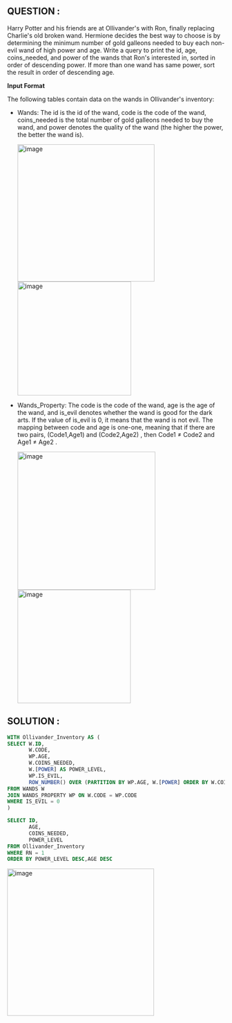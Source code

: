 ## QUESTION :
Harry Potter and his friends are at Ollivander's with Ron, finally replacing Charlie's old broken wand.
Hermione decides the best way to choose is by determining the minimum number of gold galleons needed to buy each non-evil 
wand of high power and age. Write a query to print the id, age, coins_needed, and power of the wands that Ron's interested 
in, sorted in order of descending power. If more than one wand has same power, sort the result in order of descending age.

**Input Format**

The following tables contain data on the wands in Ollivander's inventory:

- Wands: The id is the id of the wand, code is the code of the wand, coins_needed is the total number of gold galleons needed 
  to buy the wand, and power denotes the quality of the wand (the higher the power, the better the wand is).

  <img width="317" alt="image" src="https://github.com/user-attachments/assets/e7be2223-a6b0-4597-a2d8-dedcfe606f84" />  <img width="263" alt="image" src="https://github.com/user-attachments/assets/e5d8bde4-59b5-4f46-a4b8-83036642ea37" />


- Wands_Property: The code is the code of the wand, age is the age of the wand, and is_evil denotes whether the wand is good
  for the dark arts. If the value of is_evil is 0, it means that the wand is not evil. The mapping between code and age is
  one-one, meaning that if there are two pairs, (Code1,Age1) and (Code2,Age2) , then Code1 ≠ Code2 and Age1  ≠ Age2 .

  <img width="319" alt="image" src="https://github.com/user-attachments/assets/8fcdf666-6ce1-4304-8b33-bb77f65b9e4c" />  <img width="262" alt="image" src="https://github.com/user-attachments/assets/d5126823-cdfd-4113-967f-475df0cffb90" />

## SOLUTION :
```SQL
WITH Ollivander_Inventory AS (
SELECT W.ID,
       W.CODE,
       WP.AGE,
       W.COINS_NEEDED,
       W.[POWER] AS POWER_LEVEL,
       WP.IS_EVIL,
       ROW_NUMBER() OVER (PARTITION BY WP.AGE, W.[POWER] ORDER BY W.COINS_NEEDED ASC) AS RN
FROM WANDS W
JOIN WANDS_PROPERTY WP ON W.CODE = WP.CODE
WHERE IS_EVIL = 0
)

SELECT ID,
       AGE,
       COINS_NEEDED,
       POWER_LEVEL
FROM Ollivander_Inventory
WHERE RN = 1
ORDER BY POWER_LEVEL DESC,AGE DESC
```
<img width="340" alt="image" src="https://github.com/user-attachments/assets/2391e466-3b86-4b59-b3ee-c8e770173f8c" />



